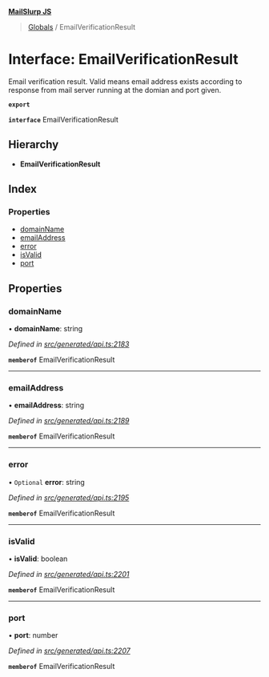 **[MailSlurp JS](../README.md)**

> [Globals](../README.md) / EmailVerificationResult

# Interface: EmailVerificationResult

Email verification result. Valid means email address exists according to response from mail server running at the domian and port given.

**`export`** 

**`interface`** EmailVerificationResult

## Hierarchy

* **EmailVerificationResult**

## Index

### Properties

* [domainName](emailverificationresult.md#domainname)
* [emailAddress](emailverificationresult.md#emailaddress)
* [error](emailverificationresult.md#error)
* [isValid](emailverificationresult.md#isvalid)
* [port](emailverificationresult.md#port)

## Properties

### domainName

•  **domainName**: string

*Defined in [src/generated/api.ts:2183](https://github.com/mailslurp/mailslurp-client/blob/2c659a7/src/generated/api.ts#L2183)*

**`memberof`** EmailVerificationResult

___

### emailAddress

•  **emailAddress**: string

*Defined in [src/generated/api.ts:2189](https://github.com/mailslurp/mailslurp-client/blob/2c659a7/src/generated/api.ts#L2189)*

**`memberof`** EmailVerificationResult

___

### error

• `Optional` **error**: string

*Defined in [src/generated/api.ts:2195](https://github.com/mailslurp/mailslurp-client/blob/2c659a7/src/generated/api.ts#L2195)*

**`memberof`** EmailVerificationResult

___

### isValid

•  **isValid**: boolean

*Defined in [src/generated/api.ts:2201](https://github.com/mailslurp/mailslurp-client/blob/2c659a7/src/generated/api.ts#L2201)*

**`memberof`** EmailVerificationResult

___

### port

•  **port**: number

*Defined in [src/generated/api.ts:2207](https://github.com/mailslurp/mailslurp-client/blob/2c659a7/src/generated/api.ts#L2207)*

**`memberof`** EmailVerificationResult
